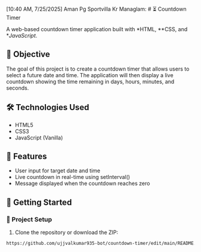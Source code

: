 [10:40 AM, 7/25/2025] Aman Pg Sportvilla Kr Managlam: # ⏳ Countdown Timer

A web-based countdown timer application built with *HTML, **CSS, and **JavaScript*.

## 🎯 Objective

The goal of this project is to create a countdown timer that allows users to select a future date and time. The application will then display a live countdown showing the time remaining in days, hours, minutes, and seconds.

## 🛠️ Technologies Used

- HTML5
- CSS3
- JavaScript (Vanilla)

## 📌 Features

- User input for target date and time
- Live countdown in real-time using setInterval()
- Message displayed when the countdown reaches zero

## 🚀 Getting Started

### 📂 Project Setup

1. Clone the repository or download the ZIP:
```bash
https://github.com/ujjvalkumar935-bot/countdown-timer/edit/main/README.md

